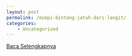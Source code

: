 ```yaml
---
layout: post
permalink: /mimpi-bintang-jatuh-dari-langit/
categories:
    - Uncategorized
---
```


[Baca Selengkapnya](/06)